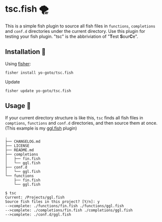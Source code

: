 # tsc.fish 🌪
This is a simple fish plugin to source all fish files in `functions`, `completions` and `conf.d` directories under the current directory. Use this plugin for testing your fish plugin. "tsc" is the abbriviation of "**T**est **S**our**C**e".

## Installation 🎣

Using [fisher](https://github.com/jorgebucaran/fisher):

```console
fisher install yo-goto/tsc.fish
```

Update

```console
fisher update yo-goto/tsc.fish
```

## Usage 🔦

If your current directory structure is like this, `tsc` finds all fish files in `comptions`, `functions` and `conf.d` directories, and then source them at once. (This example is my [ggl.fish](https://github.com/yo-goto/ggl.fish) plugin)

```console
.
├── CHANGELOG.md
├── LICENSE
├── README.md
├── completions
│   ├── fin.fish
│   └── ggl.fish
├── conf.d
│   └── ggl.fish
└── functions
    ├── fin.fish
    └── ggl.fish
```

```console
$ tsc
Current: /Projects/ggl.fish
Source fish files in this project? [Y/n]: y
-->complete: ./functions/fin.fish ./functions/ggl.fish
-->complete: ./completions/fin.fish ./completions/ggl.fish
-->complete: ./conf.d/ggl.fish
```
